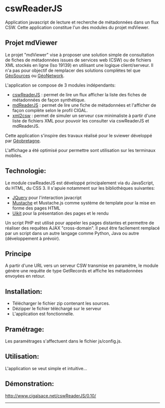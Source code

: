 # cswReaderJS

Application javascript de lecture et recherche de métadonnées dans un flux CSW.
Cette application constitue l'un des modules du projet mdViewer.

## Projet mdViewer

Le projet "mdViewer" vise à proposer une solution simple de consultation de fiches de métadonnées issues de services web (CSW) ou de fichiers XML stockés en ligne (Iso 19139) en utilisant une logique client/serveur.
Il n'a pas pour objectif de remplacer des solutions complètes tel que [GéoSources][1] ou [GéoNetwork][2].

L'application se compose de 3 modules indépendants:

* [cswReaderJS][3] : permet de lire un flux afficher la liste des fiches de métadonnées de façon synthétique.
* [mdReaderJS][4] : permet de lire une fiche de métadonnées et l'afficher de façon complète selon le profil CIGAL.
* [xml2csw][5] : permet de simuler un serveur csw minimaliste à partir d'une liste de fichiers XML pour pouvoir les consulter via cswReaderJS et mdReaderJS.

Cette application s'inspire des travaux réalisé pour le sviewer développé par [Géobretagne][6].

L'affichage a été optimisé pour permettre sont utilisation sur les terminaux mobiles.

## Technologie:

Le module cswReaderJS est développé principalement via du JavaScript, du HTML, du CSS 3. Il s'apuie notamment sur les bibliothèques suivantes:

* [JQuery][7] pour l'interaction javacript
* [Mustache][8] et Mustache.js comme système de template pour la mise en forme des pages HTML
* [Uikit][9] pour la présentation des pages et le rendu

Un script PHP est utilisé pour appeler les pages distantes et permettre de réaliser des requêtes AJAX "cross-domain".
Il peut être facilement remplacé par un script dans un autre langage comme Python, Java ou autre (développement à prévoir).

## Principe

A partir d'une URL vers un serveur CSW transmise en paramètre, le module génère une requête de type GetRecords et affiche les métadonnées envoyées en retour.

## Installation:

* Télécharger le fichier zip contenant les sources.
* Dézipper le fichier téléchargé sur le serveur
* L'application est fonctionnelle.

## Pramétrage:

Les paramétrages s'affectuent dans le fichier js/config.js.

## Utilisation:

L'application se veut simple et intuitive...

## Démonstration:

http://www.cigalsace.net/cswReaderJS/0.10/

---
[1]: http://www.geosource.fr/ "GéoSources"
[2]: http://geonetwork-opensource.org/ "GéoNetwork"
[3]: https://github.com/cigalsace/cswReaderJS
[4]: https://github.com/cigalsace/mdReaderJS
[5]: https://github.com/cigalsace/xml2csw
[6]: http://geobretagne.fr/
[7]: http://jquery.com/
[8]: http://mustache.github.io/
[9]: http://getuikit.com/
  
